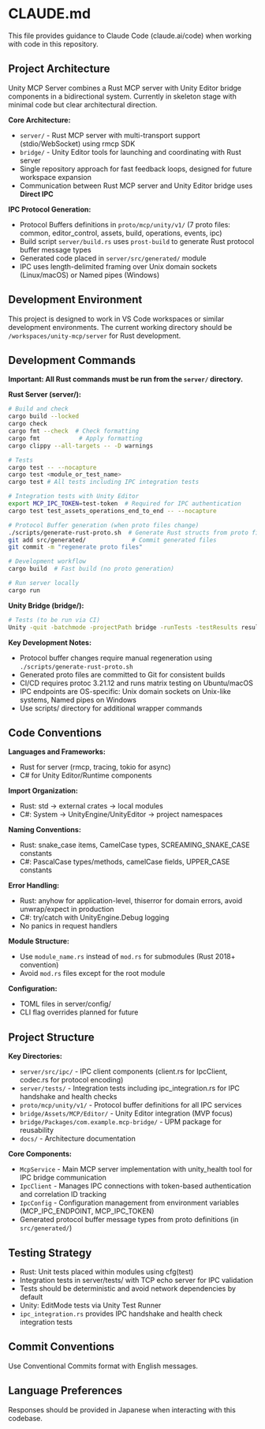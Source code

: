 # CLAUDE.md

This file provides guidance to Claude Code (claude.ai/code) when working with code in this repository.

## Project Architecture

Unity MCP Server combines a Rust MCP server with Unity Editor bridge components in a bidirectional system. Currently in skeleton stage with minimal code but clear architectural direction.

**Core Architecture:**
- `server/` - Rust MCP server with multi-transport support (stdio/WebSocket) using rmcp SDK
- `bridge/` - Unity Editor tools for launching and coordinating with Rust server  
- Single repository approach for fast feedback loops, designed for future workspace expansion
- Communication between Rust MCP server and Unity Editor bridge uses **Direct IPC**

**IPC Protocol Generation:**
- Protocol Buffers definitions in `proto/mcp/unity/v1/` (7 proto files: common, editor_control, assets, build, operations, events, ipc)
- Build script `server/build.rs` uses `prost-build` to generate Rust protocol buffer message types
- Generated code placed in `server/src/generated/` module
- IPC uses length-delimited framing over Unix domain sockets (Linux/macOS) or Named pipes (Windows)

## Development Environment

This project is designed to work in VS Code workspaces or similar development environments. The current working directory should be `/workspaces/unity-mcp/server` for Rust development.

## Development Commands

**Important: All Rust commands must be run from the `server/` directory.**

**Rust Server (server/):**
```bash
# Build and check
cargo build --locked
cargo check
cargo fmt --check  # Check formatting
cargo fmt           # Apply formatting
cargo clippy --all-targets -- -D warnings

# Tests
cargo test -- --nocapture
cargo test <module_or_test_name>
cargo test # All tests including IPC integration tests

# Integration tests with Unity Editor
export MCP_IPC_TOKEN=test-token  # Required for IPC authentication
cargo test test_assets_operations_end_to_end -- --nocapture

# Protocol Buffer generation (when proto files change)
./scripts/generate-rust-proto.sh  # Generate Rust structs from proto files
git add src/generated/             # Commit generated files
git commit -m "regenerate proto files"

# Development workflow
cargo build  # Fast build (no proto generation)

# Run server locally
cargo run
```

**Unity Bridge (bridge/):**
```bash
# Tests (to be run via CI)
Unity -quit -batchmode -projectPath bridge -runTests -testResults results.xml -testPlatform EditMode
```

**Key Development Notes:**
- Protocol buffer changes require manual regeneration using `./scripts/generate-rust-proto.sh`
- Generated proto files are committed to Git for consistent builds
- CI/CD requires protoc 3.21.12 and runs matrix testing on Ubuntu/macOS
- IPC endpoints are OS-specific: Unix domain sockets on Unix-like systems, Named pipes on Windows
- Use scripts/ directory for additional wrapper commands

## Code Conventions

**Languages and Frameworks:**
- Rust for server (rmcp, tracing, tokio for async)
- C# for Unity Editor/Runtime components

**Import Organization:**
- Rust: std → external crates → local modules
- C#: System → UnityEngine/UnityEditor → project namespaces

**Naming Conventions:**
- Rust: snake_case items, CamelCase types, SCREAMING_SNAKE_CASE constants
- C#: PascalCase types/methods, camelCase fields, UPPER_CASE constants

**Error Handling:**
- Rust: anyhow for application-level, thiserror for domain errors, avoid unwrap/expect in production
- C#: try/catch with UnityEngine.Debug logging
- No panics in request handlers

**Module Structure:**
- Use `module_name.rs` instead of `mod.rs` for submodules (Rust 2018+ convention)
- Avoid `mod.rs` files except for the root module

**Configuration:**
- TOML files in server/config/
- CLI flag overrides planned for future

## Project Structure

**Key Directories:**
- `server/src/ipc/` - IPC client components (client.rs for IpcClient, codec.rs for protocol encoding)
- `server/tests/` - Integration tests including ipc_integration.rs for IPC handshake and health checks
- `proto/mcp/unity/v1/` - Protocol buffer definitions for all IPC services
- `bridge/Assets/MCP/Editor/` - Unity Editor integration (MVP focus)
- `bridge/Packages/com.example.mcp-bridge/` - UPM package for reusability
- `docs/` - Architecture documentation

**Core Components:**
- `McpService` - Main MCP server implementation with unity_health tool for IPC bridge communication
- `IpcClient` - Manages IPC connections with token-based authentication and correlation ID tracking
- `IpcConfig` - Configuration management from environment variables (MCP_IPC_ENDPOINT, MCP_IPC_TOKEN)
- Generated protocol buffer message types from proto definitions (in `src/generated/`)

## Testing Strategy

- Rust: Unit tests placed within modules using cfg(test)
- Integration tests in server/tests/ with TCP echo server for IPC validation
- Tests should be deterministic and avoid network dependencies by default
- Unity: EditMode tests via Unity Test Runner
- `ipc_integration.rs` provides IPC handshake and health check integration tests

## Commit Conventions

Use Conventional Commits format with English messages.

## Language Preferences

Responses should be provided in Japanese when interacting with this codebase.
